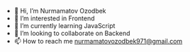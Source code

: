 - 👋 Hi, I’m Nurmamatov Ozodbek
- 👀 I’m interested in Frontend
- 🌱 I’m currently learning JavaScript
- 💞️ I’m looking to collaborate on Backend
- 📫 How to reach me nurmamatovozodbek971@gmail.com

<!---
NurmamatovOzodbek/NurmamatovOzodbek is a ✨ special ✨ repository because its `README.md` (this file) appears on your GitHub profile.
You can click the Preview link to take a look at your changes.
--->

